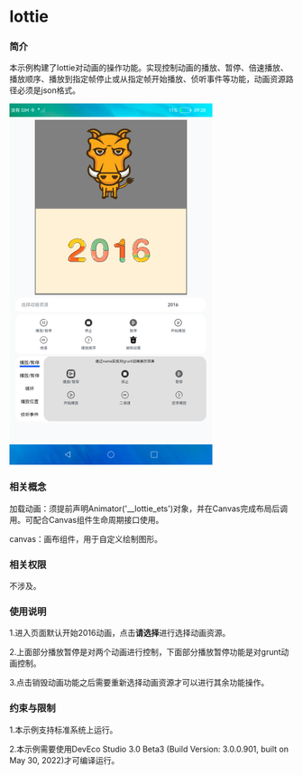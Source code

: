 # lottie

### 简介

本示例构建了lottie对动画的操作功能。实现控制动画的播放、暂停、倍速播放、播放顺序、播放到指定帧停止或从指定帧开始播放、侦听事件等功能，动画资源路径必须是json格式。

![](./screenshot/device/main.png)

### 相关概念

加载动画：须提前声明Animator('__lottie_ets')对象，并在Canvas完成布局后调用。可配合Canvas组件生命周期接口使用。

canvas：画布组件，用于自定义绘制图形。

### 相关权限

不涉及。

### 使用说明

1.进入页面默认开始2016动画，点击**请选择**进行选择动画资源。

2.上面部分播放暂停是对两个动画进行控制，下面部分播放暂停功能是对grunt动画控制。

3.点击销毁动画功能之后需要重新选择动画资源才可以进行其余功能操作。

### 约束与限制

1.本示例支持标准系统上运行。

2.本示例需要使用DevEco Studio 3.0 Beta3 (Build Version: 3.0.0.901, built on May 30, 2022)才可编译运行。
